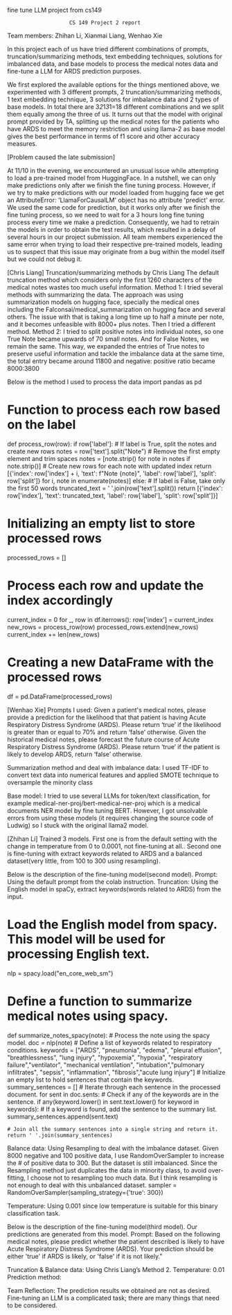 fine tune LLM project from cs149


				        CS 149 Project 2 report
Team members: Zhihan Li, Xianmai Liang, Wenhao Xie

In this project each of us have tried different combinations of prompts, truncation/summarizing methods, text embedding techniques, solutions for  imbalanced data, and base models to process the medical notes data and fine-tune a LLM for ARDS prediction purposes.

We first explored the available options for the things mentioned above, we experimented with 3 different prompts, 2 truncation/summarizing methods, 1 text embedding technique, 3 solutions for imbalance data and  2 types of base models. In total there are 3*2*1*3*1=18 different combinations and we split them equally among the three of us. It turns out that the model with original prompt provided by TA, splitting up the medical notes for the patients who have ARDS to meet the memory restriction and using llama-2 as base model gives the best performance in terms of f1 score and other accuracy measures.

[Problem caused the late submission]

At 11/10 in the evening, we encountered an unusual issue while attempting to load a pre-trained model from HuggingFace. In a nutshell, we can only make predictions only after we finish the fine tuning process. However, if we try to make predictions with our model loaded from hugging face we get an AttributeError: 'LlamaForCausalLM' object has no attribute 'predict' error.
We used the same code for prediction, but it works only after we finish the fine tuning process, so we need to wait for a 3 hours long fine tuning process every time we make a prediction. Consequently, we had to retrain the models in order to obtain the test results, which resulted in a delay of several hours in our project submission. All team members experienced the same error when trying to load their respective pre-trained models, leading us to suspect that this issue may originate from a bug within the model itself but we could not debug it.

[Chris Liang]
Truncation/summarizing methods by Chris Liang
The default truncation method which considers only the first 1260 characters of the medical notes wastes too much useful information. 
Method 1:
I tried several methods with summarizing the data. The approach was using summarization models on hugging face, specially the medical ones  including the Falconsai/medical_summarization on hugging face and several others. The issue with that is taking a long time up to half a minute per note, and it becomes unfeasible with 8000+ plus notes. Then I tried a different method. 
Method 2:
I tried to split positive notes into individual notes, so one True Note became upwards of 70 small notes. And for False Notes, we remain the same. This way, we expanded the entries of True notes to preserve useful information and tackle the imbalance data at the same time, the total entry became around 11800 and negative: positive ratio became 8000:3800

Below is the method I used to process the data
import pandas as pd


# Function to process each row based on the label
def process_row(row):
   if row['label']:
       # If label is True, split the notes and create new rows
       notes = row['text'].split("Note")
       # Remove the first empty element and trim spaces
       notes = [note.strip() for note in notes if note.strip()]
       # Create new rows for each note with updated index
       return [{'index': row['index'] + i, 'text': f"Note {note}", 'label': row['label'], 'split': row['split']} for i, note in enumerate(notes)]
   else:
       # If label is False, take only the first 50 words
       truncated_text = ' '.join(row['text'].split())
       return [{'index': row['index'], 'text': truncated_text, 'label': row['label'], 'split': row['split']}]


# Initializing an empty list to store processed rows
processed_rows = []


# Process each row and update the index accordingly
current_index = 0
for _, row in df.iterrows():
   row['index'] = current_index
   new_rows = process_row(row)
   processed_rows.extend(new_rows)
   current_index += len(new_rows)


# Creating a new DataFrame with the processed rows
df = pd.DataFrame(processed_rows)


[Wenhao Xie]
Prompts I used:
Given a patient's medical notes, please provide a prediction for the likelihood that that patient is having Acute Respiratory Distress Syndrome (ARDS). Please return ‘true’ if the likelihood is greater than or equal to 70% and return ‘false’ otherwise. 
Given the historical medical notes, please forecast the future course of Acute Respiratory Distress Syndrome (ARDS). Please return ‘true’ if the patient is likely to develop ARDS, return ‘false’ otherwise.

Summarization method and deal with imbalance data:
I used TF-IDF to convert text data into numerical features and applied SMOTE technique to oversample the minority class


Base model:
I tried to use several LLMs for token/text classification, for example medical-ner-proj/bert-medical-ner-proj which is a medical documents NER model by fine tuning BERT. However, I got unsolvable errors from using these models (it requires changing the source code of Ludwig) so I stuck with the original llama2 model.


[Zhihan Li]
Trained 3 models. First one is from the default setting with the change in temperature from 0 to 0.0001, not fine-tuning at all.. Second one is fine-tuning with extract keywords related to ARDS and a balanced dataset(very little, from 100 to 300 using resampling).

Below is the description of the fine-tuning model(second model).
Prompt: Using the default prompt from the colab instruction.
Truncation: Using the English model in spaCy, extract keywords(words related to ARDS) from the input.
# Load the English model from spacy. This model will be used for processing English text.
nlp = spacy.load("en_core_web_sm")
# Define a function to summarize medical notes using spacy.
def summarize_notes_spacy(note):
    # Process the note using the spacy model.
    doc = nlp(note)
    # Define a list of keywords related to respiratory conditions.
    keywords = ["ARDS", "pneumonia", "edema", "pleural effusion", "breathlessness", "lung injury", "hypoxemia", "hypoxia", "respiratory failure","ventilator", "mechanical ventilation", "intubation","pulmonary infiltrates", "sepsis", "inflammation", "fibrosis","acute lung injury"]
    # Initialize an empty list to hold sentences that contain the keywords.
    summary_sentences = []
    # Iterate through each sentence in the processed document.
    for sent in doc.sents:
        # Check if any of the keywords are in the sentence.
        if any(keyword.lower() in sent.text.lower() for keyword in keywords):
            # If a keyword is found, add the sentence to the summary list.
            summary_sentences.append(sent.text)
 
    # Join all the summary sentences into a single string and return it.
    return ' '.join(summary_sentences)

Balance data: Using Resampling to deal with the imbalance dataset. Given 8000 negative and 100 positive data, I use RandomOverSampler to increase the # of positive data to 300. But the dataset is still imbalanced. Since the Resampling method just duplicates the data in minority class, to avoid over-fitting, I choose not to resampling too much data. But I think resampling is not enough to deal with this unbalanced dataset.
sampler = RandomOverSampler(sampling_strategy={'true': 300})

Temperature: Using 0.001 since low temperature is suitable for this binary classification task.

Below is the description of the fine-tuning model(third model).
Our predictions are generated from this model.
Prompt: Based on the following medical notes, please predict whether the patient described is likely to have Acute Respiratory Distress Syndrome (ARDS). Your prediction should be either 'true' if ARDS is likely, or 'false' if it is not likely."


Truncation & Balance data: Using Chris Liang’s Method 2. 
Temperature: 0.01
Prediction method:


Team Reflection:
The prediction results we obtained are not as desired. Fine-tuning an LLM is a complicated task; there are many things that need to be considered.

